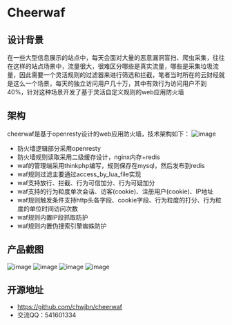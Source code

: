 # Cheerwaf
## 设计背景
在一些大型信息展示的站点中，每天会面对大量的恶意漏洞盲扫、爬虫采集，往往在这样的站点场景中，流量很大，很难区分哪些是真实流量，哪些是采集垃圾流量，因此需要一个灵活规则的过滤器来进行筛选和拦截，笔者当时所在的云财经就是这么一个场景，每天的独立访问用户几十万，其中有效行为访问用户不到40%，针对这种场景开发了基于灵活自定义规则的web应用防火墙
## 架构
cheerwaf是基于openresty设计的web应用防火墙，技术架构如下：
![image](https://raw.githubusercontent.com/chwjbn/cheerwaf/master/Doc/arc.png)
- 防火墙逻辑部分采用openresty
- 防火墙规则读取采用二级缓存设计，nginx内存+redis
- waf的管理端采用thinkphp编写，规则保存在mysql，然后发布到redis
- waf规则过滤主要通过access_by_lua_file实现
- waf支持放行、拦截、行为可信加分、行为可疑加分
- waf支持的行为粒度单次会话、访客(cookie)、注册用户(cookie)、IP地址
- waf规则触发条件支持http头各字段、cookie字段、行为粒度的打分、行为粒度的单位时间访问次数
- waf规则内置IP段抓取防护
- waf规则内置伪搜索引擎蜘蛛防护
## 产品截图
![image](https://raw.githubusercontent.com/chwjbn/cheerwaf/master/Doc/w1.png)
![image](https://raw.githubusercontent.com/chwjbn/cheerwaf/master/Doc/w2.png)
![image](https://raw.githubusercontent.com/chwjbn/cheerwaf/master/Doc/w3.png)
![image](https://raw.githubusercontent.com/chwjbn/cheerwaf/master/Doc/w4.png)
## 开源地址
- https://github.com/chwjbn/cheerwaf
- 交流QQ：541601334
